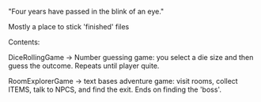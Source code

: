 
"Four years have passed in the blink of an eye."

Mostly a place to stick 'finished' files

Contents:

DiceRollingGame -> Number guessing game: you select a die size and then guess the outcome. 
                   Repeats until player quite.

RoomExplorerGame -> text bases adventure game: visit rooms, collect ITEMS, talk to NPCS, and find the exit. 
                    Ends on finding the 'boss'. 

